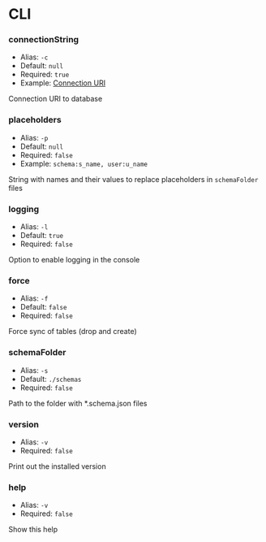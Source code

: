 # CLI

### connectionString
* Alias: `-c`
* Default: `null`
* Required: `true`
* Example: [Connection URI](https://node-postgres.com/features/connecting#connection-uri)

Connection URI to database

### placeholders
* Alias: `-p`
* Default: `null`
* Required: `false`
* Example: `schema:s_name, user:u_name`

String with names and their values to replace placeholders in `schemaFolder` files

### logging
* Alias: `-l`
* Default: `true`
* Required: `false`

Option to enable logging in the console

### force
* Alias: `-f`
* Default: `false`
* Required: `false`

Force sync of tables (drop and create)

### schemaFolder
* Alias: `-s`
* Default: `./schemas`
* Required: `false`

Path to the folder with *.schema.json files

### version
* Alias: `-v`
* Required: `false`

Print out the installed version

### help
* Alias: `-v`
* Required: `false`

Show this help
